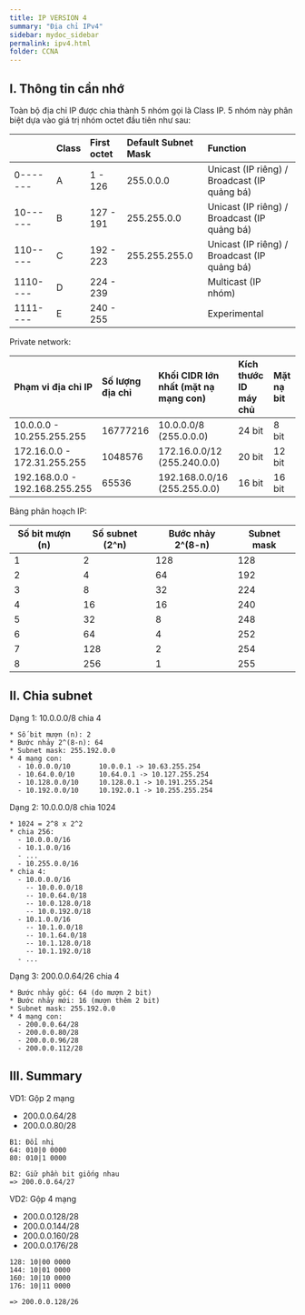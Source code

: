 ```yaml
---
title: IP VERSION 4
summary: "Địa chỉ IPv4"
sidebar: mydoc_sidebar
permalink: ipv4.html
folder: CCNA
---
```


## I. Thông tin cần nhớ

Toàn bộ địa chỉ IP được chia thành 5 nhóm gọi là Class IP. 5 nhóm này phân biệt dựa vào giá trị nhóm octet đầu tiên như sau:

|          | Class | First octet | Default Subnet Mask | Function                                     |
| :------- | :---- | :---------- | :------------------ | :------------------------------------------- |
| 0------- | A     | 1 - 126     | 255.0.0.0           | Unicast (IP riêng) / Broadcast (IP quảng bá) |
| 10------ | B     | 127 - 191   | 255.255.0.0         | Unicast (IP riêng) / Broadcast (IP quảng bá) |
| 110----- | C     | 192 - 223   | 255.255.255.0       | Unicast (IP riêng) / Broadcast (IP quảng bá) |
| 1110---- | D     | 224 - 239   |                     | Multicast (IP nhóm)                          |
| 1111---- | E     | 240 - 255   |                     | Experimental                                 |

Private network:

| Phạm vi địa chỉ IP            | Số lượng địa chỉ | Khối CIDR lớn nhất (mặt nạ mạng con) | Kích thước ID máy chủ | Mặt nạ bit | 
| :---------------------------- | :--------------- | :----------------------------------- | :-------------------- | :--------- |
| 10.0.0.0 - 10.255.255.255     | 16777216         | 10.0.0.0/8 (255.0.0.0)               | 24 bit                | 8 bit      |
| 172.16.0.0 - 172.31.255.255   | 1048576          | 172.16.0.0/12 (255.240.0.0)          | 20 bit                | 12 bit     |
| 192.168.0.0 - 192.168.255.255 | 65536            | 192.168.0.0/16 (255.255.0.0)         | 16 bit                | 16 bit     |

Bảng phân hoạch IP:

| Số bit mượn (n) | Số subnet (2^n) | Bước nhảy 2^(8-n) | Subnet mask |
| --- | --- | --- | --- |
| 1 | 2 | 128 | 128 |
| 2 | 4 | 64 | 192 |
| 3 | 8 | 32 | 224 |
| 4 | 16 | 16 | 240 |
| 5 | 32 | 8 | 248 |
| 6 | 64 | 4 | 252 |
| 7 | 128 | 2 | 254 |
| 8 | 256 | 1 | 255 |

## II. Chia subnet

Dạng 1: 10.0.0.0/8 chia 4

```
* Số bit mượn (n): 2
* Bước nhảy 2^(8-n): 64
* Subnet mask: 255.192.0.0
* 4 mạng con:
  - 10.0.0.0/10       10.0.0.1 -> 10.63.255.254
  - 10.64.0.0/10      10.64.0.1 -> 10.127.255.254
  - 10.128.0.0/10     10.128.0.1 -> 10.191.255.254
  - 10.192.0.0/10     10.192.0.1 -> 10.255.255.254
```

Dạng 2: 10.0.0.0/8 chia 1024

```
* 1024 = 2^8 x 2^2
* chia 256:
  - 10.0.0.0/16
  - 10.1.0.0/16
  - ...
  - 10.255.0.0/16
* chia 4:
  - 10.0.0.0/16
    -- 10.0.0.0/18
    -- 10.0.64.0/18
    -- 10.0.128.0/18
    -- 10.0.192.0/18
  - 10.1.0.0/16
    -- 10.1.0.0/18
    -- 10.1.64.0/18
    -- 10.1.128.0/18
    -- 10.1.192.0/18
  - ...
```

Dạng 3: 200.0.0.64/26 chia 4

```
* Bước nhảy gốc: 64 (do mượn 2 bit)
* Bước nhảy mới: 16 (mượn thêm 2 bit)
* Subnet mask: 255.192.0.0
* 4 mạng con:
  - 200.0.0.64/28
  - 200.0.0.80/28
  - 200.0.0.96/28
  - 200.0.0.112/28
```

## III. Summary

VD1: Gộp 2 mạng

* 200.0.0.64/28
* 200.0.0.80/28

```
B1: Đổi nhị
64: 010|0 0000
80: 010|1 0000

B2: Giữ phần bit giống nhau
=> 200.0.0.64/27
```

VD2: Gộp 4 mạng

* 200.0.0.128/28
* 200.0.0.144/28
* 200.0.0.160/28
* 200.0.0.176/28

```
128: 10|00 0000
144: 10|01 0000
160: 10|10 0000
176: 10|11 0000

=> 200.0.0.128/26
```

